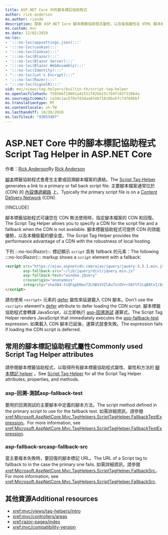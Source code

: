 ```yaml
---
title: ASP.NET Core 中的腳本標記協助程式
author: rick-anderson
ms.author: riande
description: 探索 ASP.NET Core 腳本標籤協助程式屬性，以及每個屬性在 HTML 腳本標記的擴充行為中所扮演的角色。
ms.custom: mvc
ms.date: 12/02/2019
no-loc:
- ':::no-loc(appsettings.json):::'
- ':::no-loc(cookie):::'
- ':::no-loc(Cookie):::'
- ':::no-loc(Blazor):::'
- ':::no-loc(Blazor Server):::'
- ':::no-loc(Blazor WebAssembly):::'
- ':::no-loc(Identity):::'
- ":::no-loc(Let's Encrypt):::"
- ':::no-loc(Razor):::'
- ':::no-loc(SignalR):::'
uid: mvc/views/tag-helpers/builtin-th/script-tag-helper
ms.openlocfilehash: f5856bf19681a42551f82bb15c769f192f338b4a
ms.sourcegitcommit: ca34c1ac578e7d3daa0febf1810ba5fc74f60bbf
ms.translationtype: MT
ms.contentlocale: zh-TW
ms.lasthandoff: 10/30/2020
ms.locfileid: "93053497"
---
```

# <a name="script-tag-helper-in-aspnet-core"></a><span data-ttu-id="9274b-103">ASP.NET Core 中的腳本標記協助程式</span><span class="sxs-lookup"><span data-stu-id="9274b-103">Script Tag Helper in ASP.NET Core</span></span>

<span data-ttu-id="9274b-104">作者：[Rick Anderson](https://twitter.com/RickAndMSFT)</span><span class="sxs-lookup"><span data-stu-id="9274b-104">By [Rick Anderson](https://twitter.com/RickAndMSFT)</span></span>

<span data-ttu-id="9274b-105">[腳本](xref:Microsoft.AspNetCore.Mvc.TagHelpers.ScriptTagHelper)標籤協助程式會產生主要或回溯腳本檔案的連結。</span><span class="sxs-lookup"><span data-stu-id="9274b-105">The [Script Tag Helper](xref:Microsoft.AspNetCore.Mvc.TagHelpers.ScriptTagHelper) generates a link to a primary or fall back script file.</span></span> <span data-ttu-id="9274b-106">主要腳本檔案通常位於 (CDN) 的 [內容傳遞網路](/office365/enterprise/content-delivery-networks#what-exactly-is-a-cdn) 上。</span><span class="sxs-lookup"><span data-stu-id="9274b-106">Typically the primary script file is on a [Content Delivery Network](/office365/enterprise/content-delivery-networks#what-exactly-is-a-cdn) (CDN).</span></span>

[!INCLUDE[](~/includes/cdn.md)]

<span data-ttu-id="9274b-107">腳本標籤協助程式可讓您在 CDN 無法使用時，指定腳本檔案的 CDN 和回復。</span><span class="sxs-lookup"><span data-stu-id="9274b-107">The Script Tag Helper allows you to specify a CDN for the script file and a fallback when the CDN is not available.</span></span> <span data-ttu-id="9274b-108">腳本標籤協助程式可提供 CDN 的效能優勢，以及本機裝載的健全度。</span><span class="sxs-lookup"><span data-stu-id="9274b-108">The Script Tag Helper provides the performance advantage of a CDN with the robustness of local hosting.</span></span>

<span data-ttu-id="9274b-109">下列 :::no-loc(Razor)::: 標記顯示 `script` 具有 fallback 的元素：</span><span class="sxs-lookup"><span data-stu-id="9274b-109">The following :::no-loc(Razor)::: markup shows a `script` element with a fallback:</span></span>

```html
<script src="https://ajax.aspnetcdn.com/ajax/jquery/jquery-3.3.1.min.js"
        asp-fallback-src="~/lib/jquery/dist/jquery.min.js"
        asp-fallback-test="window.jQuery"
        crossorigin="anonymous"
        integrity="sha384-tsQFqpEReu7ZLhBV2VZlAu7zcOV+rXbYlF2cqB8txI/8aZajjp4Bqd+V6D5IgvKT">
</script>
```

<span data-ttu-id="9274b-110">請勿使用 `<script>` 元素的 [defer](https://developer.mozilla.org/docs/Web/HTML/Element/script) 屬性來延遲載入 CDN 腳本。</span><span class="sxs-lookup"><span data-stu-id="9274b-110">Don't use the `<script>` element's [defer](https://developer.mozilla.org/docs/Web/HTML/Element/script) attribute to defer loading the CDN script.</span></span> <span data-ttu-id="9274b-111">腳本標籤協助程式會轉譯 JavaScript，以立即執行 [asp-回溯測試](#asp-fallback-test) 運算式。</span><span class="sxs-lookup"><span data-stu-id="9274b-111">The Script Tag Helper renders JavaScript that immediately executes the [asp-fallback-test](#asp-fallback-test) expression.</span></span> <span data-ttu-id="9274b-112">如果載入 CDN 腳本已延後，運算式就會失敗。</span><span class="sxs-lookup"><span data-stu-id="9274b-112">The expression fails if loading the CDN script is deferred.</span></span>

## <a name="commonly-used-script-tag-helper-attributes"></a><span data-ttu-id="9274b-113">常用的腳本標記協助程式屬性</span><span class="sxs-lookup"><span data-stu-id="9274b-113">Commonly used Script Tag Helper attributes</span></span>

<span data-ttu-id="9274b-114">請參閱腳本標籤協助程式，以取得所有腳本標籤協助程式屬性、屬性和方法的 [腳本標記 helper](xref:Microsoft.AspNetCore.Mvc.TagHelpers.ScriptTagHelper) 。</span><span class="sxs-lookup"><span data-stu-id="9274b-114">See [Script Tag Helper](xref:Microsoft.AspNetCore.Mvc.TagHelpers.ScriptTagHelper) for all the Script Tag Helper attributes, properties, and methods.</span></span>

### <a name="asp-fallback-test"></a><span data-ttu-id="9274b-115">asp-回溯-測試</span><span class="sxs-lookup"><span data-stu-id="9274b-115">asp-fallback-test</span></span>

<span data-ttu-id="9274b-116">要用於回溯測試的主要腳本中定義的腳本方法。</span><span class="sxs-lookup"><span data-stu-id="9274b-116">The script method defined in the primary script to use for the fallback test.</span></span> <span data-ttu-id="9274b-117">如需詳細資訊，請參閱<xref:Microsoft.AspNetCore.Mvc.TagHelpers.ScriptTagHelper.FallbackTestExpression>。</span><span class="sxs-lookup"><span data-stu-id="9274b-117">For more information, see <xref:Microsoft.AspNetCore.Mvc.TagHelpers.ScriptTagHelper.FallbackTestExpression>.</span></span>

### <a name="asp-fallback-src"></a><span data-ttu-id="9274b-118">asp-fallback-src</span><span class="sxs-lookup"><span data-stu-id="9274b-118">asp-fallback-src</span></span>

<span data-ttu-id="9274b-119">當主要複本失敗時，要回復的腳本標記 URL。</span><span class="sxs-lookup"><span data-stu-id="9274b-119">The URL of a Script tag to fallback to in the case the primary one fails.</span></span> <span data-ttu-id="9274b-120">如需詳細資訊，請參閱<xref:Microsoft.AspNetCore.Mvc.TagHelpers.ScriptTagHelper.FallbackSrc>。</span><span class="sxs-lookup"><span data-stu-id="9274b-120">For more information, see <xref:Microsoft.AspNetCore.Mvc.TagHelpers.ScriptTagHelper.FallbackSrc>.</span></span>

## <a name="additional-resources"></a><span data-ttu-id="9274b-121">其他資源</span><span class="sxs-lookup"><span data-stu-id="9274b-121">Additional resources</span></span>

* <xref:mvc/views/tag-helpers/intro>
* <xref:mvc/controllers/areas>
* <xref:razor-pages/index>
* <xref:mvc/compatibility-version>
